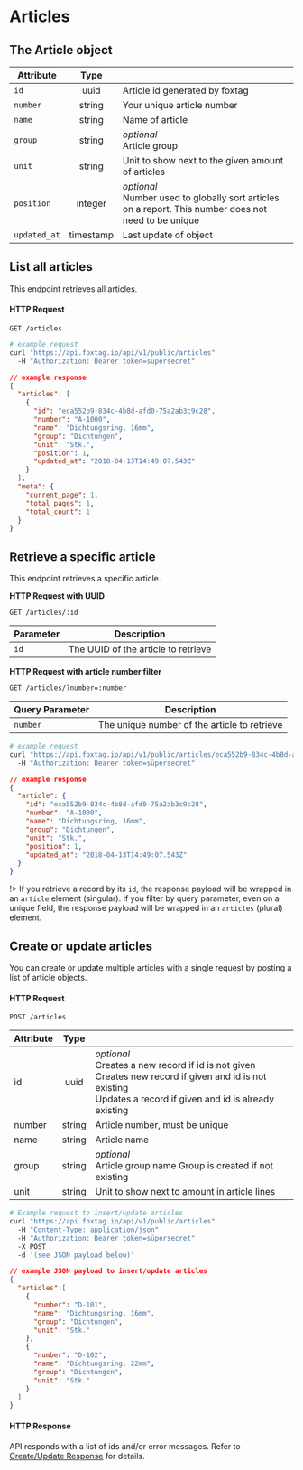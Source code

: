 # Articles

## The Article object

| Attribute    | Type |       |
| ------------- |:----:| -----|  
| `id`          |  uuid |  Article id generated by foxtag | 
| `number`       |  string |  Your unique article number | 
| `name`   |   string |  Name of article | 
| `group`    |  string |  *optional*<br>Article group | 
| `unit`       | string | Unit to show next to the given amount of articles |
| `position`       | integer | *optional*<br>Number used to globally sort articles on a report. This number does not need to be unique | 
| `updated_at`  | timestamp |  Last update of object |



## List all articles

This endpoint retrieves all articles.

#### HTTP Request

`GET /articles`

```bash
# example request
curl "https://api.foxtag.io/api/v1/public/articles"
  -H "Authorization: Bearer token=süpersecret"
```
```json
// example response
{
  "articles": [
    {
      "id": "eca552b9-834c-4b8d-afd0-75a2ab3c9c28",
      "number": "A-1000",
      "name": "Dichtungsring, 16mm",
      "group": "Dichtungen",
      "unit": "Stk.",
      "position": 1,
      "updated_at": "2018-04-13T14:49:07.543Z"
    }
  ],
  "meta": {
    "current_page": 1,
    "total_pages": 1,
    "total_count": 1
  }
}
```

## Retrieve a specific article

This endpoint retrieves a specific article.

**HTTP Request with UUID**

`GET /articles/:id`

| Parameter    | Description |
| ------------ | ----- |  
| `id`         |  The UUID of the article to retrieve |

**HTTP Request with article number filter**

`GET /articles/?number=:number`

| Query Parameter    | Description |
| ------------ | ----- |  
| `number`     |  The unique number of the article to retrieve |

```bash
# example request
curl "https://api.foxtag.io/api/v1/public/articles/eca552b9-834c-4b8d-afd0-75a2ab3c9c28"
  -H "Authorization: Bearer token=süpersecret"
```
```json
// example response
{
  "article": {
    "id": "eca552b9-834c-4b8d-afd0-75a2ab3c9c28",
    "number": "A-1000",
    "name": "Dichtungsring, 16mm",
    "group": "Dichtungen",
    "unit": "Stk.",
    "position": 1,
    "updated_at": "2018-04-13T14:49:07.543Z"
  }
}
```

!> If you retrieve a record by its `id`, the response payload will be wrapped in an `article` element (singular). If you filter by query parameter, even on a unique field, the response payload will be wrapped in an `articles` (plural) element.

## Create or update articles

You can create or update multiple articles with a single request by posting a list of article objects.

#### HTTP Request

`POST /articles`

| Attribute    | Type |       |
| ------------- |:----:| -----|   
|id | uuid |*optional*<br>Creates a new record if id is not given<br>Creates new record if given and id is not existing<br>Updates a record if given and id is already existing|
|number|  string | Article number, must be unique|
|name | string | Article name|
|group  | string | *optional*<br>Article group name Group is created if not existing|
|unit|  string | Unit to show next to amount in article lines|
   
```bash
# Example request to insert/update articles
curl "https://api.foxtag.io/api/v1/public/articles"
  -H "Content-Type: application/json"
  -H "Authorization: Bearer token=süpersecret"
  -X POST
  -d '(see JSON payload below)'  
```
```json
// example JSON payload to insert/update articles
{
  "articles":[
    {
      "number": "D-101",
      "name": "Dichtungsring, 16mm",
      "group": "Dichtungen",
      "unit": "Stk."
    },
    {
      "number": "D-102",
      "name": "Dichtungsring, 22mm",
      "group": "Dichtungen",
      "unit": "Stk."
    }
  ]
}
```
#### HTTP Response

API responds with a list of ids and/or error messages. Refer to [Create/Update Response](/create_update_response?id=createupdate-response) for details.

